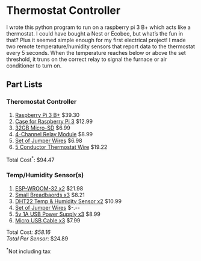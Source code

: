 Thermostat Controller
=====================

I wrote this python program to run on a raspberry pi 3 B+ which acts like a
thermostat. I could have bought a Nest or Ecobee, but what’s the fun in that?
Plus it seemed simple enough for my first electrical project! I made two remote
temperature/humidity sensors that report data to the thermostat every 5
seconds. When the temperature reaches below or above the set threshold, it
truns on the correct relay to signal the furnace or air conditioner to turn on.

Part Lists
----------

### Theromostat Controller
1. [Raspberry Pi 3 B+](https://www.amazon.com/dp/B07BDR5PDW) $39.30
2. [Case for Raspberry Pi 3](https://www.amazon.com/dp/B01I1PBEOG) $12.99
3. [32GB Micro-SD](https://www.amazon.com/dp/B07GWFKZKB) $6.99
4. [4-Channel Relay Module](https://www.amazon.com/dp/B0057OC5O8) $8.99
5. [Set of Jumper Wires](https://www.amazon.com/dp/B01EV70C78) $6.98
6. [5 Conductor Thermostat Wire](https://www.amazon.com/dp/B0069F4HHC) $19.22

Total Cost<sup>*</sup>: $94.47

### Temp/Humidity Sensor(s)
1. [ESP-WROOM-32 x2](https://www.amazon.com/dp/B0718T232Z) $21.98
2. [Small Breadbaords x3](https://www.amazon.com/dp/B01EV640I6) $8.21
3. [DHT22 Temp & Humidity Sensor x2](https://www.amazon.com/dp/B0795F19W6) 
$10.99
4. [Set of Jumper Wires](https://www.amazon.com/dp/B01EV70C78) $-.--
5. [5v 1A USB Power Supply x3](https://www.amazon.com/dp/B076C6PW2V) $8.99
6. [Micro USB Cable x3](https://www.amazon.com/dp/B072J1BSV6) $7.99

Total Cost<sup>*</sup>: $58.16  
Total Per Sensor<sup>*</sup>: $24.89

<sup>*</sup>Not including tax
